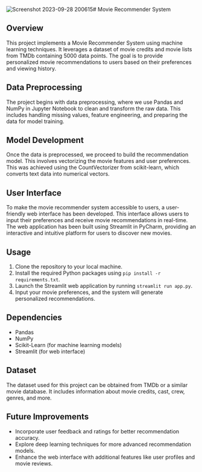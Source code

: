 ![Screenshot 2023-09-28 200615](https://github.com/Shyams07/Movie-recommander-system/assets/96371609/5fab8145-96e8-4cfd-9239-3acbb98eb7a4)# Movie Recommender System

## Overview
This project implements a Movie Recommender System using machine learning techniques. It leverages a dataset of movie credits and movie lists from TMDb containing 5000 data points. The goal is to provide personalized movie recommendations to users based on their preferences and viewing history.

## Data Preprocessing
The project begins with data preprocessing, where we use Pandas and NumPy in Jupyter Notebook to clean and transform the raw data. This includes handling missing values, feature engineering, and preparing the data for model training.

## Model Development
Once the data is preprocessed, we proceed to build the recommendation model. This involves vectorizing the movie features and user preferences. This was achieved using the CountVectorizer from scikit-learn, which converts text data into numerical vectors.

## User Interface
To make the movie recommender system accessible to users, a user-friendly web interface has been developed. This interface allows users to input their preferences and receive movie recommendations in real-time. The web application has been built using Streamlit in PyCharm, providing an interactive and intuitive platform for users to discover new movies.

## Usage
1. Clone the repository to your local machine.
2. Install the required Python packages using `pip install -r requirements.txt`.
3. Launch the Streamlit web application by running `streamlit run app.py`.
4. Input your movie preferences, and the system will generate personalized recommendations.

## Dependencies
- Pandas
- NumPy
- Scikit-Learn (for machine learning models)
- Streamlit (for web interface)

## Dataset
The dataset used for this project can be obtained from TMDb or a similar movie database. It includes information about movie credits, cast, crew, genres, and more.

## Future Improvements
- Incorporate user feedback and ratings for better recommendation accuracy.
- Explore deep learning techniques for more advanced recommendation models.
- Enhance the web interface with additional features like user profiles and movie reviews.

  




